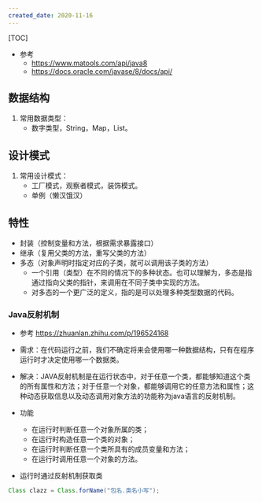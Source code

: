 ```yaml
---
created_date: 2020-11-16
---
```


[TOC]

- 参考 
    - https://www.matools.com/api/java8
    - https://docs.oracle.com/javase/8/docs/api/

## 数据结构
1. 常用数据类型：
    - 数字类型，String，Map，List。

## 设计模式
1. 常用设计模式：
    - 工厂模式，观察者模式，装饰模式。
    - 单例（懒汉饿汉）

## 特性
- 封装（控制变量和方法，根据需求暴露接口）
- 继承（复用父类的方法，重写父类的方法）
- 多态（对象声明时指定对应的子类，就可以调用该子类的方法）
    -  一个引用（类型）在不同的情况下的多种状态。也可以理解为，多态是指通过指向父类的指针，来调用在不同子类中实现的方法。
    -  对多态的一个更广泛的定义，指的是可以处理多种类型数据的代码。

### Java反射机制
- 参考 https://zhuanlan.zhihu.com/p/196524168
- 需求：在代码运行之前，我们不确定将来会使用哪一种数据结构，只有在程序运行时才决定使用哪一个数据类。
- 解决：JAVA反射机制是在运行状态中，对于任意一个类，都能够知道这个类的所有属性和方法；对于任意一个对象，都能够调用它的任意方法和属性；这种动态获取信息以及动态调用对象方法的功能称为java语言的反射机制。

- 功能
    - 在运行时判断任意一个对象所属的类；
    - 在运行时构造任意一个类的对象；
    - 在运行时判断任意一个类所具有的成员变量和方法；
    - 在运行时调用任意一个对象的方法。

- 运行时通过反射机制获取类
```java
Class clazz = Class.forName("包名.类名小写");
```